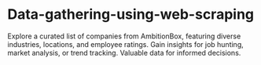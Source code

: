 # Data-gathering-using-web-scraping
Explore a curated list of companies from AmbitionBox, featuring diverse industries, locations, and employee ratings. Gain insights for job hunting, market analysis, or trend tracking. Valuable data for informed decisions.

